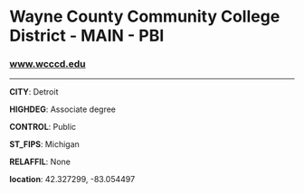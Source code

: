 # Wayne County Community College District - MAIN - PBI
### www.wcccd.edu
---
**CITY**: Detroit

**HIGHDEG**: Associate degree

**CONTROL**: Public

**ST_FIPS**: Michigan

**RELAFFIL**: None

**location**: 42.327299, -83.054497